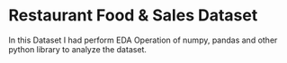 # Restaurant Food & Sales Dataset
In this Dataset I had perform EDA Operation of numpy, pandas and other python library to analyze the dataset.
